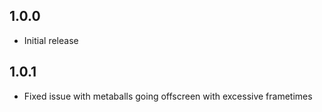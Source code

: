 ## 1.0.0

* Initial release

## 1.0.1

* Fixed issue with metaballs going offscreen with excessive frametimes 
